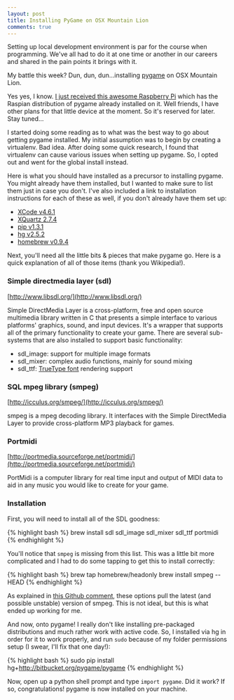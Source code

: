 ```yaml
---
layout: post
title: Installing PyGame on OSX Mountain Lion
comments: true
---
```


Setting up local development environment is par for the course when programming. We've all had to do it at one time or another in our careers and shared in the pain points it brings with it.

My battle this week? Dun, dun, dun...installing [pygame](http://www.pygame.org/wiki/about) on OSX Mountain Lion.

Yes yes, I know. [I just received this awesome Raspberry Pi](/blog/2013/03/20/thoughts-after-attending-my-second-pycon/) which has the Raspian distribution of pygame already installed on it. Well friends, I have other plans for that little device at the moment. So it's reserved for later. Stay tuned...

I started doing some reading as to what was the best way to go about getting pygame installed. My initial assumption was to begin by creating a virtualenv. Bad idea. After doing some quick research, I found that virtualenv can cause various issues when setting up pygame. So, I opted out and went for the global install instead.

Here is what you should have installed as a precursor to installing pygame. You might already have them installed, but I wanted to make sure to list them just in case you don't. I've also included a link to installation instructions for each of these as well, if you don't already have them set up:

- [XCode v4.6.1](https://developer.apple.com/xcode/)
- [XQuartz 2.7.4](http://xquartz.macosforge.org/landing/)
- [pip v1.3.1](http://www.pip-installer.org/en/1.3.1/installing.html)
- [hg v2.5.2](http://mercurial.berkwood.com/)
- [homebrew v0.9.4](https://github.com/mxcl/homebrew/wiki/Installation)

Next, you'll need all the little bits &amp; pieces that make pygame go. Here is a quick explanation of all of those items (thank you Wikipedia!).

### Simple directmedia layer (sdl)

[http://www.libsdl.org/](http://www.libsdl.org/)

Simple DirectMedia Layer is a cross-platform, free and open source multimedia library written in C that presents a simple interface to various platforms' graphics, sound, and input devices. It's a wrapper that supports all of the primary functionality to create your game. There are several sub-systems that are also installed to support basic functionality:

- sdl_image: support for multiple image formats
- sdl_mixer: complex audio functions, mainly for sound mixing
- sdl_ttf: [TrueType font](http://en.wikipedia.org/wiki/TrueType) rendering support

### SQL mpeg library (smpeg)

[http://icculus.org/smpeg/](http://icculus.org/smpeg/) 

smpeg is a mpeg decoding library. It interfaces with the Simple DirectMedia Layer to provide cross-platform MP3 playback for games.

### Portmidi

[http://portmedia.sourceforge.net/portmidi/](http://portmedia.sourceforge.net/portmidi/)

PortMidi is a computer library for real time input and output of MIDI data to aid in any music you would like to create for your game. 

### Installation

First, you will need to install all of the SDL goodness:

{% highlight bash %}
brew install sdl sdl_image sdl_mixer sdl_ttf portmidi
{% endhighlight %}

You'll notice that `smpeg` is missing from this list. This was a little bit more complicated and I had to do some tapping to get this to install correctly:

{% highlight bash %}
brew tap homebrew/headonly
brew install smpeg --HEAD
{% endhighlight %}


As explained in [this Github comment](https://github.com/samueljohn/homebrew-python/issues/22#issuecomment-14958411), these options pull the latest (and possible unstable) version of smpeg. This is not ideal, but this is what ended up working for me.

And now, onto pygame! I really don't like installing pre-packaged distributions and much rather work with active code. So, I installed via hg in order for it to work properly, and run `sudo` because of my folder permissions setup (I swear, I'll fix that one day!):

{% highlight bash %}
sudo pip install hg+http://bitbucket.org/pygame/pygame
{% endhighlight %}

Now, open up a python shell prompt and type `import pygame`. Did it work? If so, congratulations! pygame is now installed on your machine.

